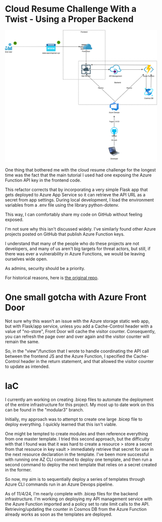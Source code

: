 # Cloud Resume Challenge With a Twist - Using a Proper Backend

![alt text](https://github.com/sasquatch8946/azure-resume-flask/blob/main/infra_diagram.drawio.png?raw=true)

One thing that bothered me with the cloud resume challenge for the longest time was the fact that the main tutorial I used had one exposing the Azure Function API key in the frontend code.

This refactor corrects that by incorporating a very simple Flask app that gets deployed to Azure App Service so it can retrieve the API URL as a secret from app settings. During local development, I load the environment variables from a .env file using the library python-dotenv.

This way, I can comfortably share my code on GitHub without feeling exposed.

I'm not sure why this isn't discussed widely. I've similarly found other Azure projects posted on GitHub that publish Azure Function keys.

I understand that many of the people who do these projects are not developers, and many of us aren't big targets for threat actors, but still, if there was ever a vulnerability in Azure Functions, we would be leaving ourselves wide open.

As admins, security should be a priority.

For historical reasons, here is [the original repo](https://github.com/Sasquatch8946/azure-resume).

# One small gotcha with Azure Front Door
Not sure why this wasn't an issue with the Azure storage static web app, but with Flask/app service, unless you add a Cache-Control header with a value of "no-store", Front Door will cache the visitor counter. Consequently, you can refresh the page over and over again and the visitor counter will remain the same. 

So, in the "view"/function that I wrote to handle coordinating the API call between the frontend JS and the Azure Function, I specified the Cache-Control header in the return statement, and that allowed the visitor counter to update as intended. 

# IaC
I currently am working on creating .bicep files to automate the deployment of the entire infrastructure for this project. My most up to date work on this can be found in the "modular3" branch.

Initially, my approach was to attempt to create one large .bicep file to deploy everything. I quickly learned that this isn't viable. 

One might be tempted to create modules and then reference everything from one master template. I tried this second approach, but the difficulty with that I found was that it was hard to create a resource > store a secret from that resource in key vault > immediately retrieve that secret for use in the next resource declaration in the template. I've been more successful with running one AZ CLI command to deploy one template, and then run a second command to deploy the next template that relies on a secret created in the former. 

So now, my aim is to sequentially deploy a series of templates through Azure CLI commands run in an Azure Devops pipeline.

As of 11/4/24, I'm nearly complete with .bicep files for the backend infrastructure. I'm working on deploying my API management service with the Azure Function imported and a policy set to rate limit calls to the API. Retrieving/updating the counter in Cosmos DB from the Azure Function already works as soon as the templates are deployed. 

